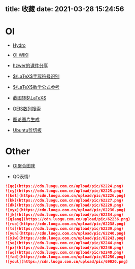 title: 收藏
date: 2021-03-28 15:24:56
---
# OI

- [Hydro](https://hydro.org.cn)
- [OI WIKI](https://oi-wiki.org)
- [hzwer的课件分享](https://github.com/hzwer/shareOI)
- [$\LaTeX$手写符号识别](http://detexify.kirelabs.org/classify.html)
- [$\LaTeX$数学公式参考](http://www.mohu.org/info/symbols/symbols.htm)

- [截图转$\LaTeX$](https://mathpix.com/)

- [OEIS数列搜索](https://oeis.org/)
- [图论图片生成](https://csacademy.com/app/graph_editor/)
- [Ubuntu剪切板](https://paste.ubuntu.com/)

# Other

- [OI聚合图床](https://p.oier.tk/)

- QQ表情!

```markdown
![qq](https://cdn.luogu.com.cn/upload/pic/62224.png)
![cy](https://cdn.luogu.com.cn/upload/pic/62225.png)
![kel](https://cdn.luogu.com.cn/upload/pic/62226.png)
![kk](https://cdn.luogu.com.cn/upload/pic/62227.png)
![dk](https://cdn.luogu.com.cn/upload/pic/62228.png)
![xyx](https://cdn.luogu.com.cn/upload/pic/62230.png)
![jk](https://cdn.luogu.com.cn/upload/pic/62234.png)
![qiang](https://cdn.luogu.com.cn/upload/pic/62236.png)
![ruo](https://cdn.luogu.com.cn/upload/pic/62238.png)
![ts](https://cdn.luogu.com.cn/upload/pic/62239.png)
![yun](https://cdn.luogu.com.cn/upload/pic/62240.png)
![yiw](https://cdn.luogu.com.cn/upload/pic/62243.png)
![se](https://cdn.luogu.com.cn/upload/pic/62244.png)
![px](https://cdn.luogu.com.cn/upload/pic/62246.png)
![wq](https://cdn.luogu.com.cn/upload/pic/62248.png)
![fad](https://cdn.luogu.com.cn/upload/pic/62250.png)
![youl](https://cdn.luogu.com.cn/upload/pic/69020.png)
```